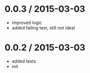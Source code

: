 
0.0.3 / 2015-03-03
==================

  * improved logic
  * added failing test, still not ideal

0.0.2 / 2015-03-03
==================

  * added tests
  * init
